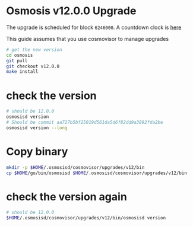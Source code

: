 # Osmosis v12.0.0 Upgrade

The upgrade is scheduled for block `6246000`. A countdown clock is [here](https://www.mintscan.io/osmosis/blocks/6246000)

This guide assumes that you use cosmovisor to manage upgrades

```bash
# get the new version
cd osmosis
git pull
git checkout v12.0.0
make install
```

# check the version

```bash
# should be 12.0.0
osmosisd version
# Should be commit aa727b5bf25019d561da5d6f82dd9a3892fda2be
osmosisd version --long
```

# Copy binary

```bash
mkdir -p $HOME/.osmosisd/cosmovisor/upgrades/v12/bin
cp $HOME/go/bin/osmosisd $HOME/.osmosisd/cosmovisor/upgrades/v12/bin
```

# check the version again

```bash
# should be 12.0.0
$HOME/.osmosisd/cosmovisor/upgrades/v12/bin/osmosisd version
```
